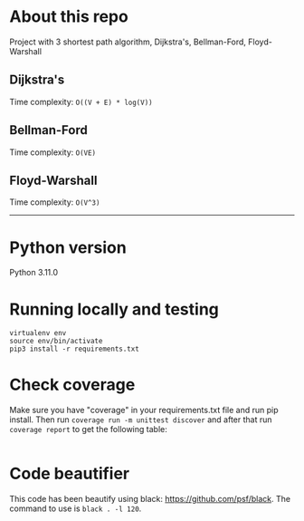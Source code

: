 # About this repo

Project with 3 shortest path algorithm, Dijkstra's, Bellman-Ford, Floyd-Warshall

## Dijkstra's

Time complexity: `O((V + E) * log(V))`

## Bellman-Ford

Time complexity: `O(VE)`

## Floyd-Warshall

Time complexity: `O(V^3)`

---

# Python version
Python 3.11.0

# Running locally and testing

```
virtualenv env
source env/bin/activate
pip3 install -r requirements.txt
```

# Check coverage

Make sure you have "coverage" in your requirements.txt file and run pip install. 
Then run `coverage run -m unittest discover` and after that run `coverage report` to get the following table:

```shell

```

# Code beautifier
This code has been beautify using black: https://github.com/psf/black. 
The command to use is `black . -l 120`.


